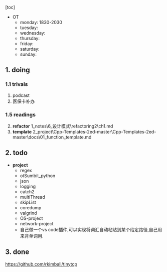 [toc]
* OT
  * monday: 1830-2030
  * tuesday:
  * wednesday:
  * thursday:
  * friday:
  * saturday:
  * sunday:

## 1. doing

### 1.1 trivals
  1. podcast
  2. 医保卡补办

### 1.5 readings
  2. **refactor**
    1_notes\6_设计模式\refactoring2\ch1.md
  3. **template**
    2_project\Cpp-Templates-2ed-master\Cpp-Templates-2ed-master\docs\01_function_template.md

##  2. todo
  * **project**
    * regex
    * otSumbit_python
    * json
    * logging
    * catch2
    * multiThread
    * skipList
    * coredump
    * valgrind
    * OS-project
    * network-project
    * 自己做一个vs code插件,可以实现将词汇自动粘贴到某个给定路径,自己用来背单词用.


## 3. done
https://github.com/rkimball/tinytcp